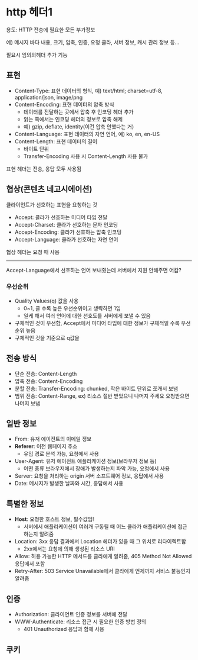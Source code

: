 # http 헤더1
용도: HTTP 전송에 필요한 모든 부가정보 

예) 메시지 바다 내용, 크기, 압축, 인증, 요청 클라, 서버 정보, 캐시 관리 정보 등...

필요시 임의의헤더 추가 기능

## 표현

- Content-Type: 표현 데이터의 형식, 예) text/html; charset=utf-8, application/json, image/png
- Content-Encoding: 표현 데이터의 압축 방식
    - 데이터를 전달하는 곳에서 압축 후 인코딩 헤더 추가
    - 읽는 쪽에서는 인코딩 헤더의 정보로 압축 해제
    - 예) gzip, deflate, identity(이건 압축 안했다는 거)
- Content-Language: 표현 데이터의 자연 언어, 예) ko, en, en-US
- Content-Length: 표현 데이터의 길이
    - 바이트 단위
    - Transfer-Encoding 사용 시 Content-Length 사용 불가

표현 헤더는 전송, 응답 모두 사용됨

## 협상(콘텐츠 네고시에이션)

클라이언트가 선호하는 표현을 요청하는 것

- Accept: 클라가 선호하는 미디어 타입 전달
- Accept-Charset: 클라가 선호하는 문자 인코딩
- Accept-Encoding: 클라가 선호하는 압축 인코딩
- Accept-Language: 클라가 선호하는 자연 연어

협상 헤더는 요청 때 사용

---

Accept-Language에서 선호하는 언어 보내줬는데 서버에서 지원 안해주면 어캄?

### 우선순위

- Quality Values(q) 값을 사용
    - 0~1, 클 수록 높은 우선순위이고 생략하면 1임
    - 일케 해서 여러 언어에 대한 선호도를 서버에게 보낼 수 있음
- 구체적인 것이 우선함, Accept에서 미디어 타입에 대한 정보가 구체적일 수록 우선순위 높음
- 구체적인 것을 기준으로 q값을

## 전송 방식

- 단순 전송: Content-Length
- 압축 전송: Content-Encoding
- 분할 전송: Transfer-Encoding: chunked, 작은 바이트 단위로 쪼개서 보냄
- 범위 전송: Content-Range, ex) 리소스 절반 받았으니 나머지 주세요 요청받으면 나머지 보냄

## 일반 정보

- From: 유저 에이전트의 이메일 정보
- **Referer**: 이전 웹페이지 주소
    - 유입 경로 분석 가능, 요청에서 사용
- User-Agent: 유저 에이전트 애플리케이션 정보(브라우저 정보 등)
    - 어떤 종류 브라우저에서 장애가 발생하는지 파악 가능, 요청에서 사용
- Server: 요청을 처리하는 origin 서버 소프트웨어 정보, 응답에서 사용
- Date: 메시지가 발생한 날짜와 시간, 응답에서 사용

## 특별한 정보

- **Host**: 요청한 호스트 정보, 필수값임!
    - 서버에서 애플리케이션이 여러개 구동될 때 어느 클라가 애플리케이션에 접근하는지 알려줌
- Location: 3xx 응답 결과에서 Location 헤더가 있을 때 그 위치로 리다이렉트함
    - 2xx에서는 요청에 의해 생성된 리소스 URI
- Allow: 허용 가능한 HTTP 메서드를 클라에게 알려줌, 405 Method Not Allowed 응답에서 포함
- Retry-After: 503 Service Unavailable에서  클라에게 언제까지 서비스 불능인지 알려줌

## 인증

- Authorization: 클라이언트 인증 정보를 서버에 전달
- WWW-Authenticate: 리소스 접근 시 필요한 인증 방법 정의
    - 401 Unauthorized 응답과 함께 사용

## 쿠키
